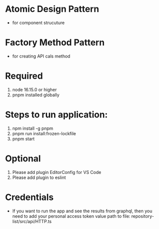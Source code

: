 # Atomic Design Pattern
- for component strucuture

# Factory Method Pattern
- for creating API cals method

# Required
1. node 16.15.0 or higher
2. pnpm installed globally

# Steps to run application:
1. npm install -g pnpm
2. pnpm run install:frozen-lockfile
3. pnpm start

# Optional
1. Please add plugin EditorConfig for VS Code
2. Please add plugin to eslint

# Credentials
- If you want to run the app and see the results from graphql, then you need to add your personal access token value
path to file: repository-list/src/api/HTTP.ts
